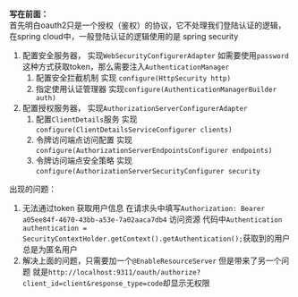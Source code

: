 


**写在前面：**   
    首先明白oauth2只是一个授权（鉴权）的协议，它不处理我们登陆认证的逻辑，在spring cloud中，一般登陆认证的逻辑使用的是
    spring security
    
      
    
    


1. 配置安全服务器， 实现`WebSecurityConfigurerAdapter`
    如需要使用`password`这种方式获取token，那么需要注入`AuthenticationManager`
    1. 配置安全拦截机制 实现 `configure(HttpSecurity http)`
    2. 指定使用认证管理器 实现`configure(AuthenticationManagerBuilder auth)`
2. 配置授权服务器， 实现`AuthorizationServerConfigurerAdapter` 
    1. 配置`ClientDetails`服务  实现 `configure(ClientDetailsServiceConfigurer clients)`
    2. 令牌访问端点访问配置 实现 `configure(AuthorizationServerEndpointsConfigurer endpoints)`
    3. 令牌访问端点安全策略 实现 `configure(AuthorizationServerSecurityConfigurer security`
    
    
    
    
    
出现的问题：
1. 无法通过token 获取用户信息
    在请求头中填写`Authorization: Bearer a05ee84f-4670-43bb-a53e-7a02aaca7db4` 访问资源
    代码中`Authentication authentication = SecurityContextHolder.getContext().getAuthentication();`获取到的用户总是为匿名用户   
2. 解决上面的问题，只需要加一个`@EnableResourceServer` 但是带来了另一个问题 
    就是`http://localhost:9311/oauth/authorize?client_id=client&response_type=code`却显示无权限
    
 